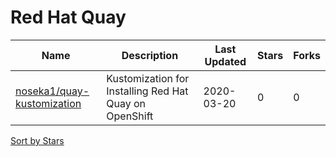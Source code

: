 # Red Hat Quay

Name | Description | Last Updated | Stars | Forks
--- | --- | --- | --- | ---
[noseka1/quay-kustomization](https://github.com/noseka1/quay-kustomization) | Kustomization for Installing Red Hat Quay on OpenShift | 2020-03-20 | 0 | 0

[Sort by Stars](Red%20Hat%20Quay.stars.md)